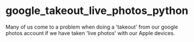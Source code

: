 # google_takeout_live_photos_python
Many of us come to a problem when doing a 'takeout' from our google photos account if we have taken 'live photos' with our Apple devices.
